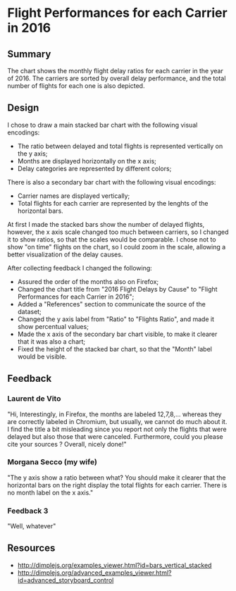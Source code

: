 # Flight Performances for each Carrier in 2016

## Summary
The chart shows the monthly flight delay ratios for each carrier in the year of 2016. The carriers are sorted by overall delay performance, and the total number of flights for each one is also depicted.

## Design
I chose to draw a main stacked bar chart with the following visual encodings:
- The ratio between delayed and total flights is represented vertically on the y axis;
- Months are displayed horizontally on the x axis;
- Delay categories are represented by different colors;

There is also a secondary bar chart with the following visual encodings:
- Carrier names are displayed vertically;
- Total flights for each carrier are represented by the lenghts of the horizontal bars.

At first I made the stacked bars show the number of delayed flights, however, the x axis scale changed too much between carriers, so I changed it to show ratios, so that the scales would be comparable.
I chose not to show "on time" flights on the chart, so I could zoom in the scale, allowing a better visualization of the delay causes.

After collecting feedback I changed the following:
- Assured the order of the months also on Firefox;
- Changed the chart title from "2016 Flight Delays by Cause" to "Flight Performances for each Carrier in 2016";
- Added a "References" section to communicate the source of the dataset;
- Changed the y axis label from "Ratio" to "Flights Ratio", and made it show percentual values;
- Made the x axis of the secondary bar chart visible, to make it clearer that it was also a chart;
- Fixed the height of the stacked bar chart, so that the "Month" label would be visible.

## Feedback
### Laurent de Vito
"Hi,
Interestingly, in Firefox, the months are labeled 12,7,8,... whereas they are correctly labeled in Chromium, but usually, we cannot do much about it.
I find the title a bit misleading since you report not only the flights that were delayed but also those that were canceled.
Furthermore, could you please cite your sources ?
Overall, nicely done!"

### Morgana Secco (my wife)
"The y axis show a ratio between what?
You should make it clearer that the horizontal bars on the right display the total flights for each carrier.
There is no month label on the x axis."

### Feedback 3
"Well, whatever"

## Resources
- http://dimplejs.org/examples_viewer.html?id=bars_vertical_stacked
- http://dimplejs.org/advanced_examples_viewer.html?id=advanced_storyboard_control